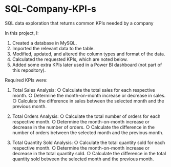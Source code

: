 # SQL-Company-KPI-s
SQL data exploration that returns common KPIs needed by a company

In this project, I:

1. Created a database in MySQL.
2. Imported the relevant data to the table.
3. Modified, updated, and altered the column types and format of the data.
4. Calculated the requested KPIs, which are noted below.
5. Added some extra KPIs later used in a Power BI dashboard (not part of this repository).

Required KPIs were:
1. Total Sales Analysis:
  ○ Calculate the total sales for each respective month.
  ○ Determine the month-on-month increase or decrease in sales.
  ○ Calculate the difference in sales between the selected month and the previous month.

2. Total Orders Analysis:
  ○ Calculate the total number of orders for each respective month.
  ○ Determine the month-on-month increase or decrease in the number of orders.
  ○ Calculate the difference in the number of orders between the selected month and the previous month.

3. Total Quantity Sold Analysis:
  ○ Calculate the total quantity sold for each respective month.
  ○ Determine the month-on-month increase or decrease in the total quantity sold.
  ○ Calculate the difference in the total quantity sold between the selected month and the previous month.
